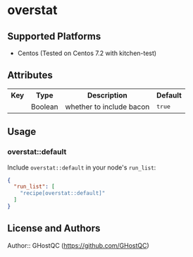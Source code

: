 # overstat


## Supported Platforms

* Centos (Tested on Centos 7.2 with kitchen-test)

## Attributes

<table>
  <tr>
    <th>Key</th>
    <th>Type</th>
    <th>Description</th>
    <th>Default</th>
  </tr>
  <tr>
    <td><tt></tt></td>
    <td>Boolean</td>
    <td>whether to include bacon</td>
    <td><tt>true</tt></td>
  </tr>
</table>

## Usage

### overstat::default

Include `overstat::default` in your node's `run_list`:

```json
{
  "run_list": [
    "recipe[overstat::default]"
  ]
}
```

## License and Authors

Author:: GHostQC (<https://github.com/GHostQC>)
